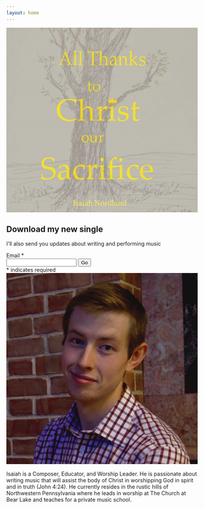 ```yaml
---
layout: home
---
```

<!-- Example row of columns -->

<div class="row">
 <div id="music" class="col-lg-6 col-lg-offset-3">
  <img src="assets/img/all-thanks-to-christ.jpg">
   <h2>Download my new single</h2>
   <p class="lead"> I'll also send you updates about writing and performing music</p>
   <!-- Begin MailChimp Signup Form -->
   <div id="mc_embed_signup">
    <form action="//NordlandMusic.us16.list-manage.com/subscribe/post?u=2c7fe8dd2ab9ff8df83928456&amp;id=b02fcd21c1" method="post" id="mc-embedded-subscribe-form" name="mc-embedded-subscribe-form" class="validate" target="_blank" novalidate="">
     <div id="mc_embed_signup_scroll">
        <div class="form-group">
            <label for="mce-EMAIL">Email <span class="asterisk">*</span></label>
            <div class="input-group">
                <input value="" name="EMAIL" class="required email form-control" id="mce-EMAIL" type="email">
                <span class="input-group-btn"><input value="Go" name="subscribe" id="mc-embedded-subscribe" class="btn btn-default" type="submit"></span>
            </div>
        </div>
        <div class="indicates-required"><span class="asterisk">*</span> indicates required</div>
        <div id="mce-responses" class="clear">
            <div class="response" id="mce-error-response" style="display:none"></div>
            <div class="response" id="mce-success-response" style="display:none"></div>
        </div>    <!-- real people should not fill this in and expect good things - do not remove this or risk form bot signups-->
        <div style="position: absolute; left: -5000px;" aria-hidden="true">
            <input name="b_2c7fe8dd2ab9ff8df83928456_b02fcd21c1" tabindex="-1" value="" type="text">
        </div>
    </div>
   </form>
  </div>
  <!--End mc_embed_signup-->
 </div>
</div>

<div class="row">
  <div id="about" class="col-lg-6 col-lg-offset-3">
   <img src="assets/img/bio_portrait.png">
   <p>
    Isaiah is a Composer, Educator, and Worship Leader. He is
    passionate about writing music that will assist the body of
    Christ in worshipping God in spirit and in truth (John 4:24). He
    currently resides in the rustic hills of Northwestern
    Pennsylvania where he leads in worship at The Church at Bear Lake
    and teaches for a private music school.
   </p>
   </div>
  </div>
